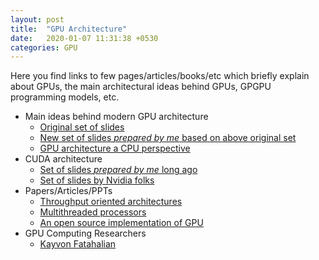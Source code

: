 ```yaml
---
layout: post
title:  "GPU Architecture"
date:   2020-01-07 11:31:38 +0530
categories: GPU
---
```


Here you find links to few pages/articles/books/etc which briefly explain about GPUs, the main architectural ideas behind GPUs, GPGPU programming models, etc.

* Main ideas behind modern GPU architecture
  * [Original set of slides][1]
  * [New set of slides *prepared by me* based on above original set][2]
  * [GPU architecture a CPU perspective][7]
* CUDA architecture
  * [Set of slides *prepared by me* long ago][3]
  * [Set of slides by Nvidia folks][4]
* Papers/Articles/PPTs
  * [Throughput oriented architectures][5]
  * [Multithreaded processors][6]
  * [An open source implementation of GPU][8]
* GPU Computing Researchers
  * [Kayvon Fatahalian][9]

[1]: https://www.cs.cmu.edu/afs/cs/academic/class/15462-f11/www/lec_slides/lec19.pdf
[2]: /files/GPU/How_GPUs_Work.pptx
[3]: /files/GPU/GPGPU_Computing_Using_CUDA.pptx
[4]: /files/GPU/Modern_GPU_Architecture_Nvidia.pdf
[5]: /files/GPU/Throughput-Oriented-Architectures.pdf
[6]: /files/GPU/Multithreaded_Processors.pdf
[7]: /files/GPU/GPU_Architectures_A_CPU_Perspective.pdf
[8]: /files/GPU/MIAOW-TACO-GPGPU.pdf
[9]: http://graphics.stanford.edu/~kayvonf/
